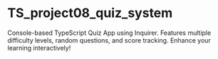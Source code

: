 # TS_project08_quiz_system
Console-based TypeScript Quiz App using Inquirer. Features multiple difficulty levels, random questions, and score tracking. Enhance your learning interactively!
